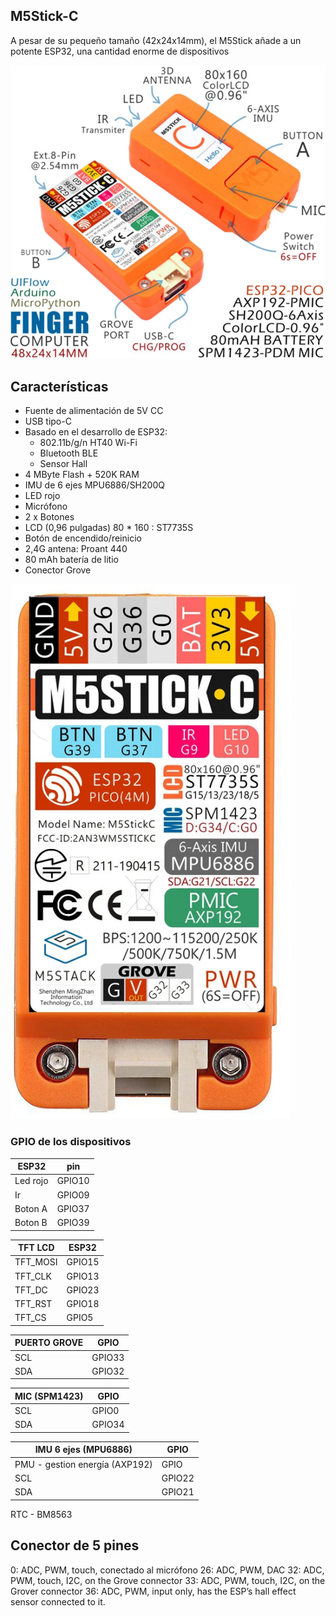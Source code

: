 ## M5Stick-C 

A pesar de su pequeño tamaño (42x24x14mm), el M5Stick añade a un potente ESP32, una cantidad enorme de dispositivos

![](./images/m5Stick.png)

## Características

* Fuente de alimentación de 5V CC
* USB tipo-C
* Basado en el desarrollo de ESP32: 
    * 802.11b/g/n HT40 Wi-Fi
    * Bluetooth BLE
    * Sensor Hall
* 4 MByte Flash + 520K RAM
* IMU de 6 ejes MPU6886/SH200Q
* LED rojo
* Micrófono
* 2 x Botones 
* LCD (0,96 pulgadas)  80 * 160 : ST7735S
* Botón de encendido/reinicio 
* 2,4G antena: Proant 440
* 80 mAh batería de litio
* Conector Grove


![](./images/m5stickC_pinout.png)

### GPIO de los dispositivos

|ESP32|pin|
|---|---|
|Led rojo|GPIO10
|Ir|GPIO09
|Boton A|GPIO37
|Boton B|GPIO39

|TFT LCD |ESP32	
|---|---	
|TFT_MOSI|	GPIO15
TFT_CLK|	GPIO13	
TFT_DC|	GPIO23	
TFT_RST|	GPIO18	
TFT_CS|  GPIO5

|PUERTO GROVE|GPIO
|---|---
SCL |GPIO33
SDA |	GPIO32


|MIC (SPM1423)|GPIO
|---|---
|SCL|	GPIO0
SDA|	GPIO34

IMU 6 ejes (MPU6886)|GPIO
---|---
PMU - gestion  energía (AXP192)|GPIO
SCL|GPIO22
SDA|	GPIO21



RTC - BM8563


## Conector de 5 pines

0: ADC, PWM, touch, conectado al micrófono
26: ADC, PWM, DAC
32: ADC, PWM, touch, I2C, on the Grove connector
33: ADC, PWM, touch, I2C, on the Grover connector
36: ADC, PWM, input only,  has the ESP’s hall effect sensor connected to it.
